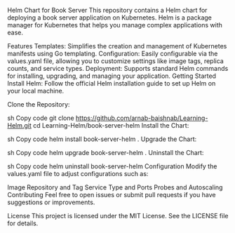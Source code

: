 Helm Chart for Book Server
This repository contains a Helm chart for deploying a book server application on Kubernetes. Helm is a package manager for Kubernetes that helps you manage complex applications with ease.

Features
Templates: Simplifies the creation and management of Kubernetes manifests using Go templating.
Configuration: Easily configurable via the values.yaml file, allowing you to customize settings like image tags, replica counts, and service types.
Deployment: Supports standard Helm commands for installing, upgrading, and managing your application.
Getting Started
Install Helm: Follow the official Helm installation guide to set up Helm on your local machine.

Clone the Repository:

sh
Copy code
git clone https://github.com/arnab-baishnab/Learning-Helm.git
cd Learning-Helm/book-server-helm
Install the Chart:

sh
Copy code
helm install book-server-helm .
Upgrade the Chart:

sh
Copy code
helm upgrade book-server-helm .
Uninstall the Chart:

sh
Copy code
helm uninstall book-server-helm
Configuration
Modify the values.yaml file to adjust configurations such as:

Image Repository and Tag
Service Type and Ports
Probes and Autoscaling
Contributing
Feel free to open issues or submit pull requests if you have suggestions or improvements.

License
This project is licensed under the MIT License. See the LICENSE file for details.
